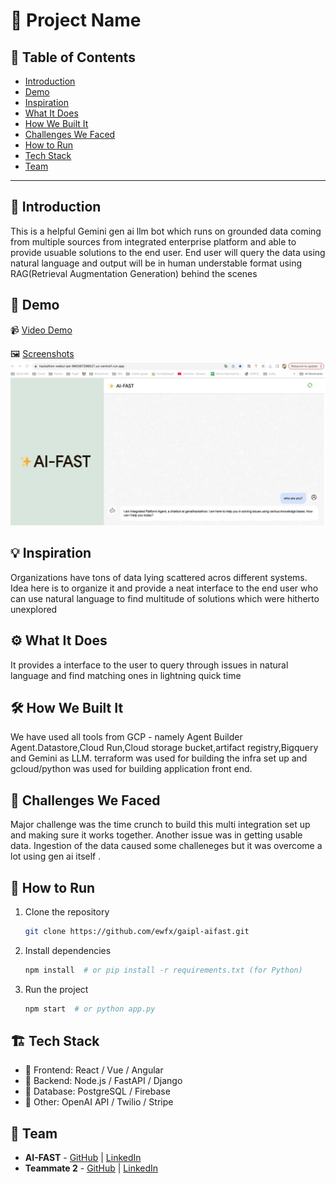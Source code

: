 # 🚀 Project Name

## 📌 Table of Contents
- [Introduction](#introduction)
- [Demo](artifacts/demo/README.md)
- [Inspiration](#inspiration)
- [What It Does](#what-it-does)
- [How We Built It](#how-we-built-it)
- [Challenges We Faced](#challenges-we-faced)
- [How to Run](#how-to-run)
- [Tech Stack](#tech-stack)
- [Team](#team)

---

## 🎯 Introduction
This is a helpful Gemini gen ai llm bot which runs on grounded data coming from multiple sources from integrated enterprise platform and able to provide usuable solutions to the end user. End user will query the data using natural language and output will be in human understable format using RAG(Retrieval Augmentation Generation) behind the scenes

## 🎥 Demo
📹 [Video Demo](artifacts/demo/DemoVideo/Demo_Video.mp4)

🖼️ [Screenshots](artifacts/demo/Screenshots/)
![Screenshot 1](artifacts/demo/Screenshots/Appstartpage.jpg)

## 💡 Inspiration
Organizations have tons of data lying scattered acros different systems. Idea here is to organize it and provide a neat interface to the end user who can use natural language to find multitude of solutions which were hitherto unexplored

## ⚙️ What It Does
It provides a interface to the user to query through issues in natural language and find matching ones in lightning quick time

## 🛠️ How We Built It
We have used all tools from GCP - namely Agent Builder Agent.Datastore,Cloud Run,Cloud storage bucket,artifact registry,Bigquery and Gemini as LLM. terraform was used for building the infra set up and gcloud/python was used for building application front end.

## 🚧 Challenges We Faced
Major challenge was the time crunch to build this multi integration set up and making sure it works together. Another issue was in getting usable data. Ingestion of the data caused some challeneges but it was overcome a lot using gen ai itself .

## 🏃 How to Run
1. Clone the repository  
   ```sh
   git clone https://github.com/ewfx/gaipl-aifast.git
   ```
2. Install dependencies  
   ```sh
   npm install  # or pip install -r requirements.txt (for Python)
   ```
3. Run the project  
   ```sh
   npm start  # or python app.py
   ```

## 🏗️ Tech Stack
- 🔹 Frontend: React / Vue / Angular
- 🔹 Backend: Node.js / FastAPI / Django
- 🔹 Database: PostgreSQL / Firebase
- 🔹 Other: OpenAI API / Twilio / Stripe

## 👥 Team
- **AI-FAST** - [GitHub](#) | [LinkedIn](#)
- **Teammate 2** - [GitHub](#) | [LinkedIn](#)
